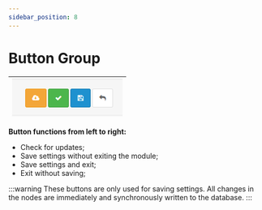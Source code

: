 ```yaml
---
sidebar_position: 8
---
```


# Button Group

| ![Button Group](/img/tutorial/button_group_3_2_8.png) |
|-|

**Button functions from left to right:**

- Check for updates;
- Save settings without exiting the module;
- Save settings and exit;
- Exit without saving;

:::warning
These buttons are only used for saving settings. All changes in the nodes are immediately and synchronously written to the database.
:::
